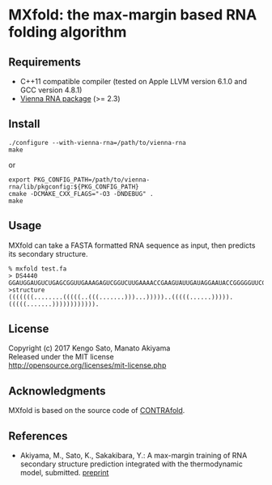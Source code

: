 MXfold: the max-margin based RNA folding algorithm
=========================================================================

Requirements
---------------

* C++11 compatible compiler (tested on Apple LLVM version 6.1.0 and GCC version 4.8.1)
* [Vienna RNA package](https://www.tbi.univie.ac.at/RNA/) (>= 2.3)

Install
---------

	./configure --with-vienna-rna=/path/to/vienna-rna
    make

or

    export PKG_CONFIG_PATH=/path/to/vienna-rna/lib/pkgconfig:${PKG_CONFIG_PATH}
    cmake -DCMAKE_CXX_FLAGS="-O3 -DNDEBUG" .
    make


Usage
------

MXfold can take a FASTA formatted RNA sequence as input, then predicts
its secondary structure.

	% mxfold test.fa
	> DS4440
    GGAUGGAUGUCUGAGCGGUUGAAAGAGUCGGUCUUGAAAACCGAAGUAUUGAUAGGAAUACCGGGGGUUCGAAUCCCUCUCCAUCCG
    >structure
    (((((((........(((((..(((.......)))...)))))..(((((......))))).(((((.......)))))))))))).

License
---------

Copyright (c) 2017 Kengo Sato, Manato Akiyama  
Released under the MIT license  
http://opensource.org/licenses/mit-license.php


Acknowledgments
--------------------

MXfold is based on the source code of [CONTRAfold](http://contra.stanford.edu/contrafold/).


References
-------------

* Akiyama, M., Sato, K., Sakakibara, Y.: A max-margin training of RNA
  secondary structure prediction integrated with the thermodynamic
  model, submitted. [preprint](https://www.biorxiv.org/content/early/2017/10/18/205047)
